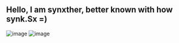 ## Hello, I am synxther, better known with how synk.Sx =)
<!--
<div>
  <a href="https://github.com/synxther">
  <img height="175em" src="https://github-readme-stats.vercel.app/api?username=synxther&layout=compact&show_icons=true&theme=gotham&count_private=true&include_all_commits=true"/>
 <img height="160em" src="https://github-readme-stats.vercel.app/api/top-langs/?username=synxther&layout=compact&langs_count=8&theme=gotham"/>
</div>   
 -->
 
   ![image](https://github-readme-stats.vercel.app/api?username=synxther&count_private=true&theme=gotham&show_icons=true&hide_title=true&include_all_commits=true,)
   ![image](https://github-readme-stats.vercel.app/api/top-langs/?username=synxther&layout=compact&langs_count=8&theme=gotham)
<!--caso n atualize eu coloco uma "," ou coloco um false-->
